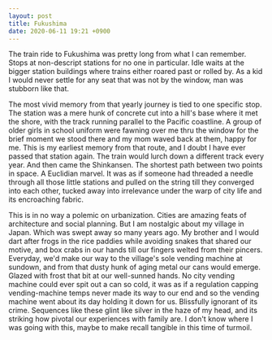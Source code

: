 ```yaml
---
layout: post
title: Fukushima
date: 2020-06-11 19:21 +0900
---
```

The train ride to Fukushima was pretty long from what I can remember. Stops at non-descript stations for no one in particular. Idle waits at the bigger station buildings where trains either roared past or rolled by. As a kid I would never settle for any seat that was not by the window, man was stubborn like that.

The most vivid memory from that yearly journey is tied to one specific stop. The station was a mere hunk of concrete cut into a hill's base where it met the shore, with the track running parallel to the Pacific coastline. A group of older girls in school uniform were fawning over me thru the window for the brief moment we stood there and my mom waved back at them, happy for me. This is my earliest memory from that route, and I doubt I have ever passed that station again. The  train would lurch down a different track every year. And then came the Shinkansen. The shortest path between two points in space. A Euclidian marvel. It was as if someone had threaded a needle through all those little stations and pulled on the string till they converged into each other, tucked away into irrelevance under the warp of city life and its encroaching fabric.

This is in no way a polemic on urbanization. Cities are amazing feats of architecture and social planning. But I am nostalgic about my village in Japan. Which was swept away so many years ago. My brother and I would dart after frogs in the rice paddies while avoiding snakes that shared our motive, and box crabs in our hands till our fingers welted from their pincers. Everyday, we'd make our way to the village's sole vending machine at sundown, and from that dusty hunk of aging metal our cans would emerge. Glazed with frost that bit at our well-sunned hands. No city vending machine could ever spit out a can so cold, it was as if a regulation capping vending-machine temps never made its way to our end and so the vending machine went about its day holding it down for us. Blissfully ignorant of its crime. Sequences like these glint like silver in the haze of my head, and its striking how pivotal our experiences with family are. I don't know where I was going with this, maybe to make recall tangible in this time of turmoil.